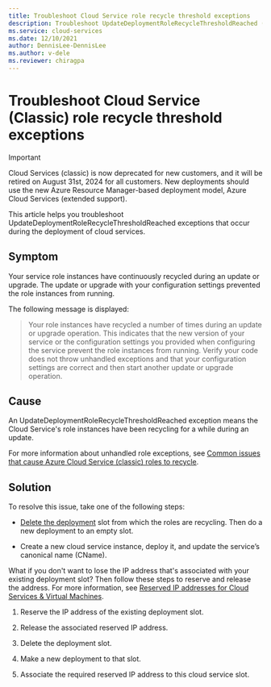 ```yaml
---
title: Troubleshoot Cloud Service role recycle threshold exceptions
description: Troubleshoot UpdateDeploymentRoleRecycleThresholdReached (role recycle threshold) exceptions in Azure Cloud Service (classic).
ms.service: cloud-services
ms.date: 12/10/2021
author: DennisLee-DennisLee
ms.author: v-dele
ms.reviewer: chiragpa
---
```

# Troubleshoot Cloud Service (Classic) role recycle threshold exceptions

> [!IMPORTANT]
> Cloud Services (classic) is now deprecated for new customers, and it will be retired on August 31st, 2024 for all customers. New deployments should use the new Azure Resource Manager-based deployment model, Azure Cloud Services (extended support).

This article helps you troubleshoot UpdateDeploymentRoleRecycleThresholdReached exceptions that occur during the deployment of cloud services.

## Symptom

Your service role instances have continuously recycled during an update or upgrade. The update or upgrade with your configuration settings prevented the role instances from running.

The following message is displayed:

> Your role instances have recycled a number of times during an update or upgrade operation. This indicates that the new version of your service or the configuration settings you provided when configuring the service prevent the role instances from running. Verify your code does not throw unhandled exceptions and that your configuration settings are correct and then start another update or upgrade operation.

## Cause

An UpdateDeploymentRoleRecycleThresholdReached exception means the Cloud Service's role instances have been recycling for a while during an update.

For more information about unhandled role exceptions, see [Common issues that cause Azure Cloud Service (classic) roles to recycle](/azure/cloud-services/cloud-services-troubleshoot-common-issues-which-cause-roles-recycle).

## Solution

To resolve this issue, take one of the following steps:

- [Delete the deployment](/previous-versions/azure/virtual-network/virtual-networks-reserved-public-ip#remove-a-reserved-ip-from-a-running-deployment) slot from which the roles are recycling. Then do a new deployment to an empty slot.

- Create a new cloud service instance, deploy it, and update the service’s canonical name (CName).

What if you don't want to lose the IP address that's associated with your existing deployment slot? Then follow these steps to reserve and release the address. For more information, see [Reserved IP addresses for Cloud Services & Virtual Machines](https://azure.microsoft.com/blog/reserved-ip-addresses/).

1. Reserve the IP address of the existing deployment slot.

1. Release the associated reserved IP address.

1. Delete the deployment slot.

1. Make a new deployment to that slot.

1. Associate the required reserved IP address to this cloud service slot.
